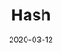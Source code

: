 ---
title: Hash
date: 2020-03-12
tags: ["Reed-Solomon"]
categories: ["Algorithm"]
description: 里德所罗门纠错算法
img: https://github.com/klauspost/reedsolomon
toc: true
draft: true
---